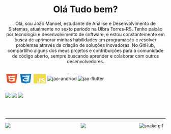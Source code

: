 <h1 align="center">
    Olá Tudo bem? 
  </h1>
  <p align="center">
    Olá, sou João Manoel, estudante de Análise e Desenvolvimento de Sistemas, atualmente no sexto período na Ulbra Torres-RS. Tenho paixão por tecnologia e desenvolvimento de software, e estou constantemente em busca de aprimorar minhas habilidades em programação e resolver problemas através da criação de soluções inovadoras. No GitHub, compartilho alguns dos meus projetos e contribuições para a comunidade de código aberto, sempre buscando aprender e colaborar com outros desenvolvedores.

<div style="display: inline_block"><br>

  <img align="center" alt="jao-HTML" height="30" width="40" src="https://raw.githubusercontent.com/devicons/devicon/master/icons/html5/html5-original.svg">
  <img align="center" alt="jao-CSS" height="30" width="40" src="https://raw.githubusercontent.com/devicons/devicon/master/icons/css3/css3-original.svg">
  <img align="center" alt="jao-Js" height="30" width="40" src="https://raw.githubusercontent.com/devicons/devicon/master/icons/javascript/javascript-plain.svg">       
  <img align="center" alt="jao-andriod" height="30" width="40" src="https://cdn.jsdelivr.net/gh/devicons/devicon@latest/icons/android/android-original-wordmark.svg" />
  <img align="center" alt="jao-flutter" height="30" width="40" src="https://cdn.jsdelivr.net/gh/devicons/devicon@latest/icons/flutter/flutter-original.svg" />
             
</div>
  
  ##
  
<div> 
  <a href="https://www.instagram.com/joaomdp/" target="_blank"><img src="https://img.shields.io/badge/-Instagram-%23E4405F?style=for-the-badge&logo=instagram&logoColor=white" target="_blank"></a>
  <a href = "mailto:joaomanoeldpereira@gmail.com"><img src="https://img.shields.io/badge/-Gmail-%23333?style=for-the-badge&logo=gmail&logoColor=white" target="_blank"></a>
  <a href="https://www.linkedin.com/in/joão-manoel-dias-pereira-4aa073234/" target="_blank"><img src="https://img.shields.io/badge/-LinkedIn-%230077B5?style=for-the-badge&logo=linkedin&logoColor=white" target="_blank"></a>  
</div>

  ##
  
  <br>
  <hr>
  
  
<img align="left"  width="47%"  src="https://github-readme-stats.vercel.app/api?username=joaomdp&show_icons=true&theme=radical" />

<img align="left" width="35%" src="https://github-readme-stats.vercel.app/api/top-langs/?username=joaomdp&layout=compact&theme=radical" />

 <div align="center">

![snake gif](https://github.com/joaomdp/joaomdp/blob/output/github-contribution-grid-snake.svg)
  
</div>




